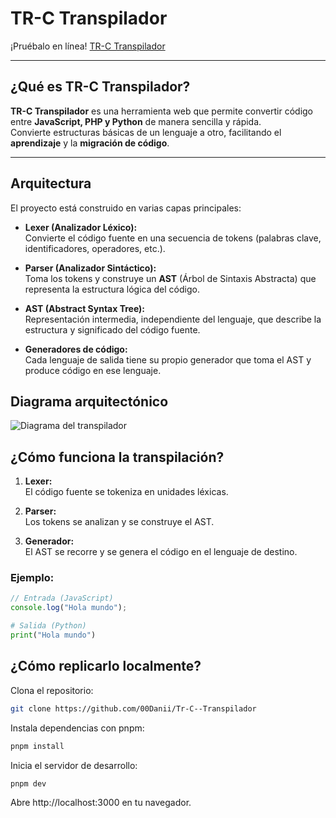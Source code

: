 # TR-C Transpilador

¡Pruébalo en línea! [TR-C Transpilador](https://tr-c-transpilador.vercel.app/)

---

## ¿Qué es TR-C Transpilador?

**TR-C Transpilador** es una herramienta web que permite convertir código entre **JavaScript, PHP y Python** de manera sencilla y rápida.  
Convierte estructuras básicas de un lenguaje a otro, facilitando el **aprendizaje** y la **migración de código**.

---

## Arquitectura

El proyecto está construido en varias capas principales:

- **Lexer (Analizador Léxico):**  
  Convierte el código fuente en una secuencia de tokens (palabras clave, identificadores, operadores, etc.).

- **Parser (Analizador Sintáctico):**  
  Toma los tokens y construye un **AST** (Árbol de Sintaxis Abstracta) que representa la estructura lógica del código.

- **AST (Abstract Syntax Tree):**  
  Representación intermedia, independiente del lenguaje, que describe la estructura y significado del código fuente.

- **Generadores de código:**  
  Cada lenguaje de salida tiene su propio generador que toma el AST y produce código en ese lenguaje.


## Diagrama arquitectónico
![Diagrama del transpilador](https://i.imgur.com/oSQbvtF.png)

## ¿Cómo funciona la transpilación?

1. **Lexer:**  
   El código fuente se tokeniza en unidades léxicas.

2. **Parser:**  
   Los tokens se analizan y se construye el AST.

3. **Generador:**  
   El AST se recorre y se genera el código en el lenguaje de destino.

### Ejemplo:

```js
// Entrada (JavaScript)
console.log("Hola mundo");
```

```python
# Salida (Python)
print("Hola mundo")
```

## ¿Cómo replicarlo localmente?

Clona el repositorio:
```bash
git clone https://github.com/00Danii/Tr-C--Transpilador
```

Instala dependencias con pnpm:
```bash
pnpm install
```

Inicia el servidor de desarrollo:
```bash
pnpm dev
```

Abre http://localhost:3000 en tu navegador.